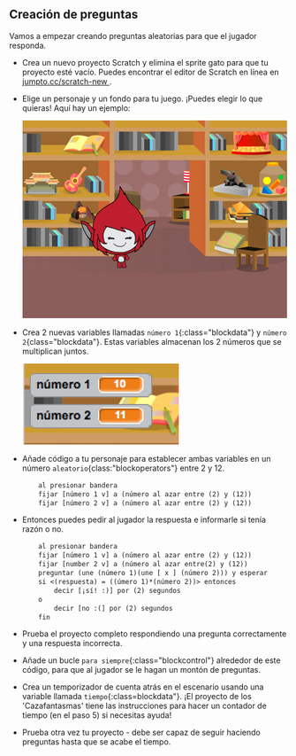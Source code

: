 ## Creación de preguntas

Vamos a empezar creando preguntas aleatorias para que el jugador responda.

+ Crea un nuevo proyecto Scratch y elimina el sprite gato para que tu proyecto esté vacío. Puedes encontrar el editor de Scratch en línea en <a href="http://jumpto.cc/scratch-new" target="_blank"> jumpto.cc/scratch-new </a>.

+ Elige un personaje y un fondo para tu juego. ¡Puedes elegir lo que quieras! Aquí hay un ejemplo:
    
    ![screenshot](images/brain-setting.png)

+ Crea 2 nuevas variables llamadas `número 1`{:class="blockdata"} y `número 2`{class="blockdata"}. Estas variables almacenan los 2 números que se multiplican juntos.
    
    ![screenshot](images/brain-variables.png)

+ Añade código a tu personaje para establecer ambas variables en un número `aleatorio`{class:"blockoperators"} entre 2 y 12.
    
    ```blocks
        al presionar bandera
        fijar [número 1 v] a (número al azar entre (2) y (12))
        fijar [número 2 v] a (número al azar entre (2) y (12))
    ```

+ Entonces puedes pedir al jugador la respuesta e informarle si tenía razón o no.
    
    ```blocks
        al presionar bandera
        fijar [número 1 v] a (número al azar entre (2) y (12))
        fijar [number 2 v] a (número al azar entre(2) y (12))
        preguntar (une (número 1)(une [ x ] (número 2))) y esperar
        si <(respuesta) = ((úmero 1)*(número 2))> entonces
            decir [¡sí! :)] por (2) segundos
        o
            decir [no :(] por (2) segundos
        fin
    ```

+ Prueba el proyecto completo respondiendo una pregunta correctamente y una respuesta incorrecta.

+ Añade un bucle `para siempre`{:class="blockcontrol"} alrededor de este código, para que al jugador se le hagan un montón de preguntas.

+ Crea un temporizador de cuenta atrás en el escenario usando una variable llamada `tiempo`{:class=blockdata"}. ¡El proyecto de los 'Cazafantasmas' tiene las instrucciones para hacer un contador de tiempo (en el paso 5) si necesitas ayuda!

+ Prueba otra vez tu proyecto - debe ser capaz de seguir haciendo preguntas hasta que se acabe el tiempo.